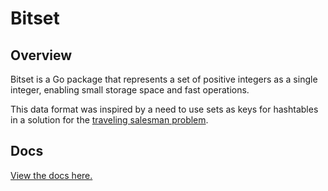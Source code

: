 # Bitset

## Overview

Bitset is a Go package that represents a set of positive integers as
a single integer, enabling small storage space and fast operations.

This data format was inspired by a need to use sets as keys for hashtables
in a solution for the
[traveling salesman problem](https://github.com/rhinodavid/travelingsalesman).

## Docs

[View the docs here.](https://godoc.org/github.com/rhinodavid/bitset)
